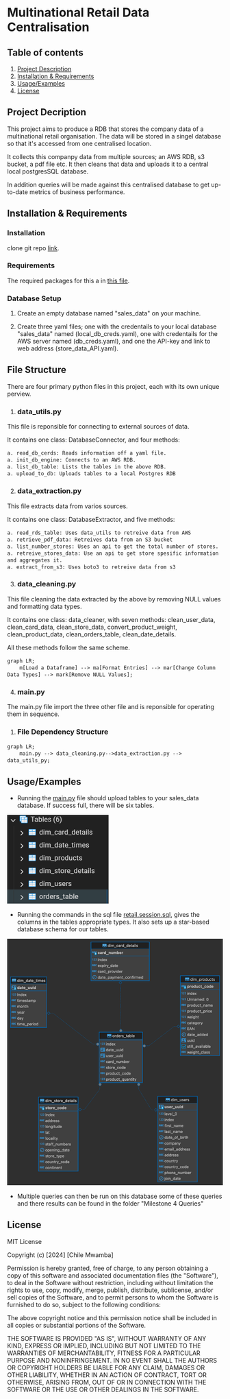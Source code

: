 # Multinational Retail Data Centralisation

## Table of contents

1. [Project Description](#project-decription)
1. [Installation & Requirements](#installation--requirements)
1. [Usage/Examples](#usageexamples)
1. [License](#license)

## Project Decription

This project aims to produce a RDB that stores the company data of a multinational retail organisation. The data will be stored in a singel database so that it's accessed from one centralised location.

It collects this companpy data from multiple sources; an AWS RDB, s3 bucket, a pdf file etc. It then cleans that data and uploads it to a central local postgresSQL database.

In addition queries will be made against this centralised database to get up-to-date metrics of business performance.

## Installation & Requirements

### Installation

clone git repo [link](https://github.com/ChileMathAcc/multinational-retail-data-centralisation578.git).

### Requirements

The required packages for this a in [this file](requirements.txt).

### Database Setup

1. Create an empty database named "sales_data" on your machine.

2. Create three yaml files; one with the credentails to your local database "sales_data" named (local_db_creds.yaml), one with credentails for the AWS server named (db_creds.yaml), and one the API-key and link to web address (store_data_API.yaml).

## File Structure

There are four primary python files in this project, each with its own unique perview.

1. ### data_utils.py

This file is reponsible for connecting to external sources of data.

It contains one class: DatabaseConnector, and four methods:

    a. read_db_cerds: Reads information off a yaml file.
    a. init_db_engine: Connects to an AWS RDB.
    a. list_db_table: Lists the tables in the above RDB.
    a. upload_to_db: Uploads tables to a local Postgres RDB

2. ### data_extraction.py

This file extracts data from varios sources.

It contains one class: DatabaseExtractor, and five methods:

    a. read_rds_table: Uses data_utils to retreive data from AWS
    a. retrieve_pdf_data: Retreives data from an S3 bucket
    a. list_number_stores: Uses an api to get the total number of stores.
    a. retreive_stores_data: Use an api to get store spesific information and aggregates it.
    a. extract_from_s3: Uses boto3 to retreive data from s3

3. ### data_cleaning.py

This file cleaning the data extracted by the above by removing NULL values and formatting data types.

It contains one class: data_cleaner, with seven methods: clean_user_data, clean_card_data, clean_store_data, convert_product_weight, clean_product_data, clean_orders_table, clean_date_details.

All these methods follow the same scheme.

```mermaid
graph LR;
    m[Load a Dataframe] --> ma[Format Entries] --> mar[Change Column Data Types] --> mark[Remove NULL Values];
```

4. ### main.py

The main.py file import the three other file and is reponsible for operating them in sequence.

1. ### File Dependency Structure

```mermaid
graph LR;
    main.py --> data_cleaning.py-->data_extraction.py --> data_utils_py;
```

## Usage/Examples


- Running the [main.py](main.py) file should upload tables to your sales_data database. If success full, there will be six tables.

<img src="Images\image.png"/>

- Running the commands in the sql file [retail.session.sql](retail.session.sql), gives the columns in the tables appropriate types. It also sets up a star-based database schema for our tables.

<img src="Images\sales_data_STAR.png"/>

- Multiple queries can then be run on this database some of these queries and there results can be found in the folder "Milestone 4 Queries"

## License

MIT License

Copyright (c) [2024] [Chile Mwamba]

Permission is hereby granted, free of charge, to any person obtaining a copy
of this software and associated documentation files (the "Software"), to deal
in the Software without restriction, including without limitation the rights
to use, copy, modify, merge, publish, distribute, sublicense, and/or sell
copies of the Software, and to permit persons to whom the Software is
furnished to do so, subject to the following conditions:

The above copyright notice and this permission notice shall be included in all
copies or substantial portions of the Software.

THE SOFTWARE IS PROVIDED "AS IS", WITHOUT WARRANTY OF ANY KIND, EXPRESS OR
IMPLIED, INCLUDING BUT NOT LIMITED TO THE WARRANTIES OF MERCHANTABILITY,
FITNESS FOR A PARTICULAR PURPOSE AND NONINFRINGEMENT. IN NO EVENT SHALL THE
AUTHORS OR COPYRIGHT HOLDERS BE LIABLE FOR ANY CLAIM, DAMAGES OR OTHER
LIABILITY, WHETHER IN AN ACTION OF CONTRACT, TORT OR OTHERWISE, ARISING FROM,
OUT OF OR IN CONNECTION WITH THE SOFTWARE OR THE USE OR OTHER DEALINGS IN THE
SOFTWARE.